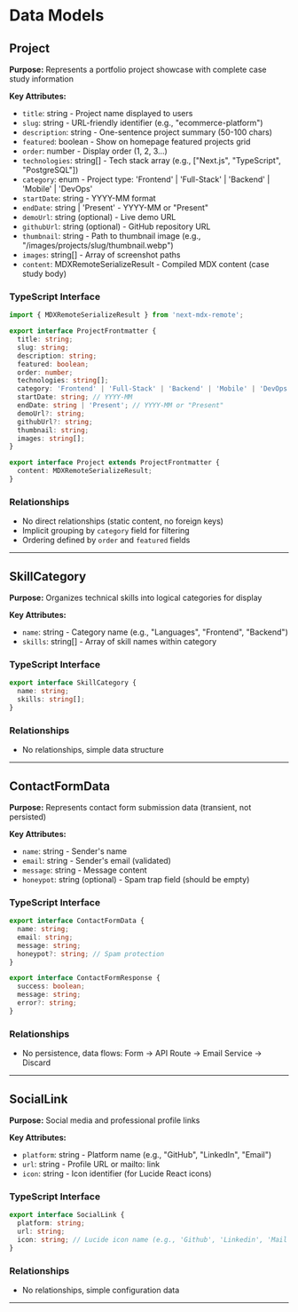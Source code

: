 # Data Models

## Project

**Purpose:** Represents a portfolio project showcase with complete case study information

**Key Attributes:**
- `title`: string - Project name displayed to users
- `slug`: string - URL-friendly identifier (e.g., "ecommerce-platform")
- `description`: string - One-sentence project summary (50-100 chars)
- `featured`: boolean - Show on homepage featured projects grid
- `order`: number - Display order (1, 2, 3...)
- `technologies`: string[] - Tech stack array (e.g., ["Next.js", "TypeScript", "PostgreSQL"])
- `category`: enum - Project type: 'Frontend' | 'Full-Stack' | 'Backend' | 'Mobile' | 'DevOps'
- `startDate`: string - YYYY-MM format
- `endDate`: string | 'Present' - YYYY-MM or "Present"
- `demoUrl`: string (optional) - Live demo URL
- `githubUrl`: string (optional) - GitHub repository URL
- `thumbnail`: string - Path to thumbnail image (e.g., "/images/projects/slug/thumbnail.webp")
- `images`: string[] - Array of screenshot paths
- `content`: MDXRemoteSerializeResult - Compiled MDX content (case study body)

### TypeScript Interface

```typescript
import { MDXRemoteSerializeResult } from 'next-mdx-remote';

export interface ProjectFrontmatter {
  title: string;
  slug: string;
  description: string;
  featured: boolean;
  order: number;
  technologies: string[];
  category: 'Frontend' | 'Full-Stack' | 'Backend' | 'Mobile' | 'DevOps';
  startDate: string; // YYYY-MM
  endDate: string | 'Present'; // YYYY-MM or "Present"
  demoUrl?: string;
  githubUrl?: string;
  thumbnail: string;
  images: string[];
}

export interface Project extends ProjectFrontmatter {
  content: MDXRemoteSerializeResult;
}
```

### Relationships

- No direct relationships (static content, no foreign keys)
- Implicit grouping by `category` field for filtering
- Ordering defined by `order` and `featured` fields

---

## SkillCategory

**Purpose:** Organizes technical skills into logical categories for display

**Key Attributes:**
- `name`: string - Category name (e.g., "Languages", "Frontend", "Backend")
- `skills`: string[] - Array of skill names within category

### TypeScript Interface

```typescript
export interface SkillCategory {
  name: string;
  skills: string[];
}
```

### Relationships

- No relationships, simple data structure

---

## ContactFormData

**Purpose:** Represents contact form submission data (transient, not persisted)

**Key Attributes:**
- `name`: string - Sender's name
- `email`: string - Sender's email (validated)
- `message`: string - Message content
- `honeypot`: string (optional) - Spam trap field (should be empty)

### TypeScript Interface

```typescript
export interface ContactFormData {
  name: string;
  email: string;
  message: string;
  honeypot?: string; // Spam protection
}

export interface ContactFormResponse {
  success: boolean;
  message: string;
  error?: string;
}
```

### Relationships

- No persistence, data flows: Form → API Route → Email Service → Discard

---

## SocialLink

**Purpose:** Social media and professional profile links

**Key Attributes:**
- `platform`: string - Platform name (e.g., "GitHub", "LinkedIn", "Email")
- `url`: string - Profile URL or mailto: link
- `icon`: string - Icon identifier (for Lucide React icons)

### TypeScript Interface

```typescript
export interface SocialLink {
  platform: string;
  url: string;
  icon: string; // Lucide icon name (e.g., 'Github', 'Linkedin', 'Mail')
}
```

### Relationships

- No relationships, simple configuration data

---
